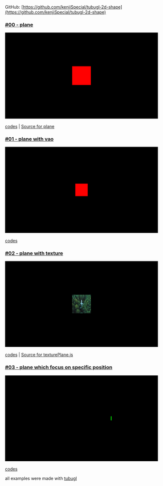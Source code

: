 GitHub: [https://github.com/kenjiSpecial/tubugl-2d-shape](https://github.com/kenjiSpecial/tubugl-2d-shape)

### [#00 - plane](./app00/index.html)

[![](./app00/thumbnail.png)](./app00/index.html)

[codes](https://github.com/kenjiSpecial/tubugl-2d-shape/blob/master/examples/app00) | [Source for plane](https://github.com/kenjiSpecial/tubugl-2d-shape/blob/master/src/plane.js)

### [#01 - plane with vao](./app01/index.html)

[![](./app01/thumbnail.png)](./app01/index.html)

[codes](https://github.com/kenjiSpecial/tubugl-2d-shape/tree/master/examples/app01) 

### [#02 - plane with texture](./app02/index.html)

[![](./app02/thumbnail.png)](./app02/index.html)

[codes](https://github.com/kenjiSpecial/tubugl-2d-shape/tree/master/examples/app02) | [Source for texturePlane.js](https://github.com/kenjiSpecial/tubugl-2d-shape/blob/master/src/texturePlane.js)

### [#03 - plane which focus on specific position](./app03/index.html)

[![](./app03/thumbnail.png)](./app03/index.html)

[codes](https://github.com/kenjiSpecial/tubugl-2d-shape/tree/master/examples/app03) 

all examples were made with [tubugl](https://github.com/kenjiSpecial/tubugl)
